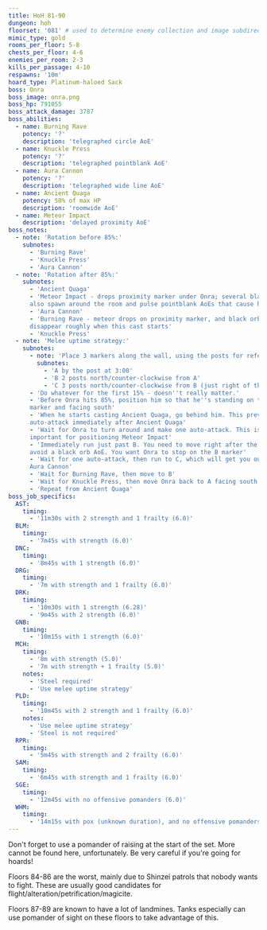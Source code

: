 ```yaml
---
title: HoH 81-90
dungeon: hoh
floorset: '081' # used to determine enemy collection and image subdirectory
mimic_type: gold
rooms_per_floor: 5-8
chests_per_floor: 4-6
enemies_per_room: 2-3
kills_per_passage: 4-10
respawns: '10m'
hoard_type: Platinum-haloed Sack
boss: Onra
boss_image: onra.png
boss_hp: 791055
boss_attack_damage: 3787
boss_abilities:
  - name: Burning Rave
    potency: '?'
    description: 'telegraphed circle AoE'
  - name: Knuckle Press
    potency: '?'
    description: 'telegraphed pointblank AoE'
  - name: Aura Cannon
    potency: '?'
    description: 'telegraphed wide line AoE'
  - name: Ancient Quaga
    potency: 50% of max HP
    description: 'roomwide AoE'
  - name: Meteor Impact
    description: 'delayed proximity AoE'
boss_notes:
  - note: 'Rotation before 85%:'
    subnotes:
      - 'Burning Rave'
      - 'Knuckle Press'
      - 'Aura Cannon'
  - note: 'Rotation after 85%:'
    subnotes:
      - 'Ancient Quaga'
      - 'Meteor Impact - drops proximity marker under Onra; several black orbs
      also spawn around the room and pulse pointblank AoEs that cause heavy'
      - 'Aura Cannon'
      - 'Burning Rave - meteor drops on proximity marker, and black orbs
      disappear roughly when this cast starts'
      - 'Knuckle Press'
  - note: 'Melee uptime strategy:'
    subnotes:
      - note: 'Place 3 markers along the wall, using the posts for reference:'
        subnotes:
          - 'A by the post at 3:00'
          - 'B 2 posts north/counter-clockwise from A'
          - 'C 3 posts north/counter-clockwise from B (just right of the exit)'
      - 'Do whatever for the first 15% - doesn''t really matter.'
      - 'Before Onra hits 85%, position him so that he''s standing on the A
      marker and facing south'
      - 'When he starts casting Ancient Quaga, go behind him. This prevents an
      auto-attack immediately after Ancient Quaga'
      - 'Wait for Onra to turn around and make one auto-attack. This is
      important for positioning Meteor Impact'
      - 'Immediately run just past B. You need to move right after the auto to
      avoid a black orb AoE. You want Onra to stop on the B marker'
      - 'Wait for one auto-attack, then run to C, which will get you out of
      Aura Cannon'
      - 'Wait for Burning Rave, then move to B'
      - 'Wait for Knuckle Press, then move Onra back to A facing south'
      - 'Repeat from Ancient Quaga'
boss_job_specifics:
  AST:
    timing:
      - '11m30s with 2 strength and 1 frailty (6.0)'
  BLM:
    timing:
      - '7m45s with strength (6.0)'
  DNC:
    timing:
      - '8m45s with 1 strength (6.0)'
  DRG:
    timing:
      - '7m with strength and 1 frailty (6.0)'
  DRK:
    timing:
      - '10m30s with 1 strength (6.28)'
      - '9m45s with 2 strength (6.0)'
  GNB:
    timing:
      - '10m15s with 1 strength (6.0)'
  MCH:
    timing:
      - '8m with strength (5.0)'
      - '7m with strength + 1 frailty (5.0)'
    notes:
      - 'Steel required'
      - 'Use melee uptime strategy'
  PLD:
    timing:
      - '10m45s with 2 strength and 1 frailty (6.0)'
    notes:
      - 'Use melee uptime strategy'
      - 'Steel is not required'
  RPR:
    timing:
      - '5m45s with strength and 2 frailty (6.0)'
  SAM:
    timing:
      - '6m45s with strength and 1 frailty (6.0)'
  SGE:
    timing:
      - '12m45s with no offensive pomanders (6.0)'
  WHM:
    timing:
      - '14m15s with pox (unknown duration), and no offensive pomanders (6.0)'
---
```


Don't forget to use a pomander of raising at the start of the set. More cannot
be found here, unfortunately. Be very careful if you're going for hoards!

Floors 84-86 are the worst, mainly due to Shinzei patrols that nobody wants to
fight. These are usually good candidates for
flight/alteration/petrification/magicite.

Floors 87-89 are known to have a lot of landmines. Tanks especially can use
pomander of sight on these floors to take advantage of this.
